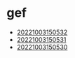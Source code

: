 # gef
- [20221003150532](/zet/20221003150532/README.md)
- [20221003150531](/zet/20221003150531/README.md)
- [20221003150530](/zet/20221003150530/README.md)

